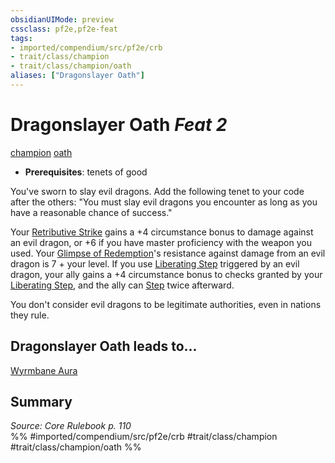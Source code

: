 ```yaml
---
obsidianUIMode: preview
cssclass: pf2e,pf2e-feat
tags:
- imported/compendium/src/pf2e/crb
- trait/class/champion
- trait/class/champion/oath
aliases: ["Dragonslayer Oath"]
---
```

# Dragonslayer Oath  *Feat 2*  
[champion](rules/traits/champion.md)  [oath](oath.md)  

- **Prerequisites**: tenets of good

You've sworn to slay evil dragons. Add the following tenet to your code after the others: "You must slay evil dragons you encounter as long as you have a reasonable chance of success."

Your [Retributive Strike](rules/actions/retributive-strike.md) gains a +4 circumstance bonus to damage against an evil dragon, or +6 if you have master proficiency with the weapon you used. Your [Glimpse of Redemption](glimpse-of-redemption.md)'s resistance against damage from an evil dragon is 7 + your level. If you use [Liberating Step](liberating-step.md) triggered by an evil dragon, your ally gains a +4 circumstance bonus to checks granted by your [Liberating Step](liberating-step.md), and the ally can [Step](step.md) twice afterward.

You don't consider evil dragons to be legitimate authorities, even in nations they rule.

## Dragonslayer Oath leads to...

[Wyrmbane Aura](wyrmbane-aura.md)

## Summary

*Source: Core Rulebook p. 110*  
%% #imported/compendium/src/pf2e/crb #trait/class/champion #trait/class/champion/oath %%